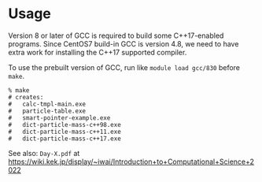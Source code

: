 # Usage

Version 8 or later of GCC is required to build some C++17-enabled programs. Since CentOS7 build-in GCC is version 4.8, we need to have extra work for installing the C++17 supported compiler.

To use the prebuilt version of GCC, run like `module load gcc/830` before `make`.

```shell
% make
# creates:
#   calc-tmpl-main.exe
#   particle-table.exe
#   smart-pointer-example.exe
#   dict-particle-mass-c++98.exe
#   dict-particle-mass-c++11.exe
#   dict-particle-mass-c++17.exe
```

See also: `Day-X.pdf` at <https://wiki.kek.jp/display/~iwai/Introduction+to+Computational+Science+2022>
